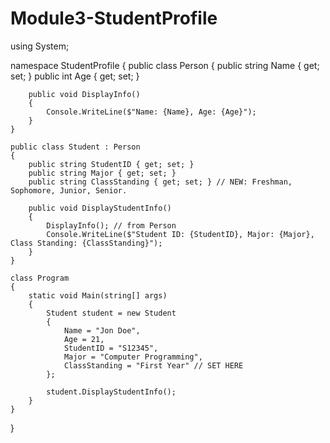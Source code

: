 # Module3-StudentProfile
using System;

namespace StudentProfile
{
    public class Person
    {
        public string Name { get; set; }
        public int Age { get; set; }

        public void DisplayInfo()
        {
            Console.WriteLine($"Name: {Name}, Age: {Age}");
        }
    }

    public class Student : Person
    {
        public string StudentID { get; set; }
        public string Major { get; set; }
        public string ClassStanding { get; set; } // NEW: Freshman, Sophomore, Junior, Senior.

        public void DisplayStudentInfo()
        {
            DisplayInfo(); // from Person
            Console.WriteLine($"Student ID: {StudentID}, Major: {Major}, Class Standing: {ClassStanding}");
        }
    }

    class Program
    {
        static void Main(string[] args)
        {
            Student student = new Student
            {
                Name = "Jon Doe",
                Age = 21,
                StudentID = "S12345",
                Major = "Computer Programming",
                ClassStanding = "First Year" // SET HERE
            };

            student.DisplayStudentInfo();
        }
    }
}
